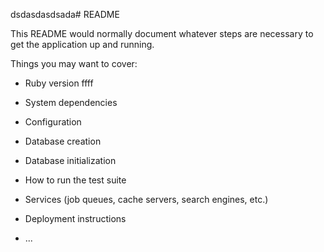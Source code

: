 dsdasdasdsada# README

This README would normally document whatever steps are necessary to get the
application up and running.

Things you may want to cover:

* Ruby version
ffff
* System dependencies

* Configuration

* Database creation

* Database initialization

* How to run the test suite

* Services (job queues, cache servers, search engines, etc.)

* Deployment instructions

* ...
